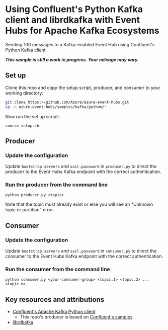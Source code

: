 # Using Confluent's Python Kafka client and librdkafka with Event Hubs for Apache Kafka Ecosystems

Sending 100 messages to a Kafka-enabled Event Hub using Confluent's Python Kafka client

***This sample is still a work in progress. Your mileage may vary.***

## Set up

Clone this repo and copy the setup script, producer, and consumer to your working directory:

```bash
git clone https://github.com/Azure/azure-event-hubs.git
cp -n azure-event-hubs/samples/kafka/python/* .
```

Now run the set up script:

```shell
source setup.sh
```

## Producer

### Update the configuration

Update `bootstrap.servers` and `sasl.password` in `producer.py` to direct the producer to the Event Hubs Kafka endpoint with the correct authentication.

### Run the producer from the command line
 
```shell 
python producer.py <topic>
```

Note that the topic must already exist or else you will see an "Unknown topic or partition" error.

## Consumer

### Update the configuration

Update `bootstrap.servers` and `sasl.password` in `consumer.py` to direct the consumer to the Event Hubs Kafka endpoint with the correct authentication.

### Run the consumer from the command line

```shell
python consumer.py <your-consumer-group> <topic.1> <topic.2> ... <topic.n> 
```

## Key resources and attributions

* [Confluent's Apache Kafka Python client](https://github.com/confluentinc/confluent-kafka-python)
	* This repo's producer is based on [Confluent's samples](https://github.com/confluentinc/confluent-kafka-python/tree/master/examples)
* [librdkafka](https://github.com/edenhill/librdkafka)
